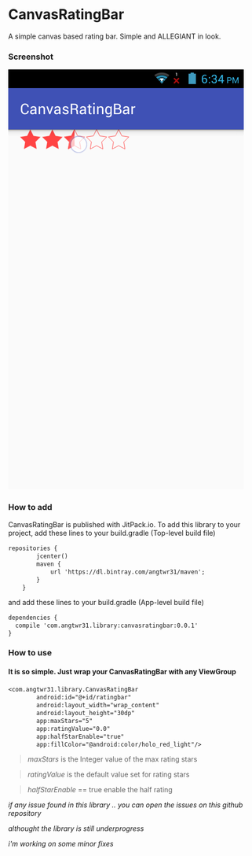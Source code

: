 # CanvasRatingBar
A simple canvas based rating bar. Simple and ALLEGIANT in look.

### Screenshot
![CanvasRatingbar Screenshot](/screenshots/Screenshot_2015-12-24-18-34-33.png)

### How to add
CanvasRatingBar is published with JitPack.io. To add this library to your project, add these lines to your build.gradle (Top-level build file)
```
repositories {
        jcenter()
        maven {
            url 'https://dl.bintray.com/angtwr31/maven';
        }
    }
```
and add these lines to your build.gradle (App-level build file)
```
dependencies {
  compile 'com.angtwr31.library:canvasratingbar:0.0.1'
}
```
### How to use
#### It is so simple. Just wrap your CanvasRatingBar with any ViewGroup
```
<com.angtwr31.library.CanvasRatingBar
        android:id="@+id/ratingbar"
        android:layout_width="wrap_content"
        android:layout_height="30dp"
        app:maxStars="5"
        app:ratingValue="0.0"
        app:halfStarEnable="true"
        app:fillColor="@android:color/holo_red_light"/>
```
> *maxStars* is the Integer value of the max rating stars

> *ratingValue* is the default value set for rating stars

> *halfStarEnable* == true enable the half rating

*if any issue found in this library .. you can open the issues on this github repository*

*althought the library is still underprogress*

*i'm working on some minor fixes*
```
